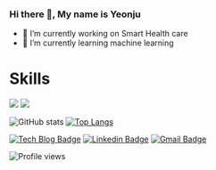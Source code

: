 ### Hi there 👋, My name is Yeonju

- 🔭 I’m currently working on Smart Health care 
- 🌱 I’m currently learning machine learning 

# Skills
<img src="https://img.shields.io/badge/Python-3776AB?style=flat-square&logo=Python&logoColor=white"/> <img src="https://img.shields.io/badge/C/C++-00599C?style=flat-square&logo=c%2B%2B&logoColor=white"/> 


![GitHub stats](https://github-readme-stats.vercel.app/api?username=kyeonju23&show_icons=true)    [![Top Langs](https://github-readme-stats.vercel.app/api/top-langs/?username=kyeonju23)](https://github.com/anuraghazra/github-readme-stats)


[![Tech Blog Badge](http://img.shields.io/badge/-Tech%20blog-black?style=flat-square&logo=github&link=https://yerialju.tistory.com/)](https://yerialju.tistory.com/)
[![Linkedin Badge](https://img.shields.io/badge/-LinkedIn-blue?style=flat-square&logo=Linkedin&logoColor=white&link=https://www.linkedin.com/in/yeonju-kim-31006a204/)](https://https://www.linkedin.com/in/yeonju-kim-31006a204/)
[![Gmail Badge](https://img.shields.io/badge/Gmail-d14836?style=flat-square&logo=Gmail&logoColor=white&link=mailto:kyeonju23@gmail.com)](mailto:kyeonju23@gmail.com)

![Profile views](https://gpvc.arturio.dev/kyeonju23)  
